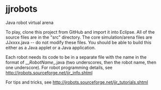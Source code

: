 # jjrobots
Java robot virtual arena

To play, clone this project from GitHub and import it into Eclipse.  All of the source files are in the "src" directory.  The core simulation/arena files are JJxxxx.java -- do not modify these files.  You should be able to build this either as a Java applet or a Java application.

Each robot needs its code to be in a separate file with the name in the format of \_\__RobotName_\_.java (two underscores, then the robot name, then one underscore).  For robot programming details, see http://jrobots.sourceforge.net/jjr_info.shtml

For tips and tricks, see http://jrobots.sourceforge.net/jjr_tutorials.shtml
